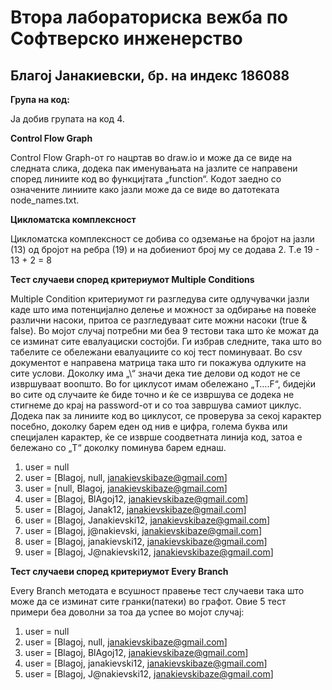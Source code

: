# Втора лабораториска вежба по Софтверско инженерство
## Благој Јанакиевски, бр. на индекс 186088 
**Група на код:**

Ја добив групата на код 4.


**Control Flow Graph**

Control Flow Graph-от го нацртав во draw.io и може да се виде на следната слика, додека пак именувањата на јазлите се направени според линиите код во функцијтата „function“. Кодот заедно со означените линиите како јазли може да се виде во датотеката node_names.txt.


**Цикломатска комплексност**

Цикломатска комплексност се добива со одземање на бројот на јазли (13) од бројот на ребра (19) и на добиениот број му се додава 2. Т.е 19 - 13 + 2 = 8


**Тест случаеви според критериумот Multiple Conditions**

Multiple Condition критериумот ги разгледува сите одлучувачки јазли каде што има потенцијално делење и можност за одбирање на повеќе различни насоки, притоа се разгледуваат сите можни насоки (true & false). Во мојот случај потребни ми беа 9 тестови така што ќе можат да се изминат сите евалуациски состојби. Ги избрав следните, така што во табелите се обележани евалуациите со кој тест поминуваат. Во csv документот е направена матрица така што ги покажува одлуките на сите услови. Доколку има „\“ значи дека тие делови од кодот не се извршуваат воопшто. Во for циклусот имам обележано „T….F“, бидејќи во сите од случаите ќе биде точно и ќе се извршува се додека не стигнеме до крај на password-от и со тоа завршува самиот циклус. Додека пак за линиите код во циклусот, се проверува за секој карактер посебно, доколку барем еден од нив е цифра, голема буква или специјален карактер, ќе се изврше соодветната линија код, затоа е бележано со „T“  доколку поминува барем еднаш.

1. user = null
2. user = [Blagoj, null, janakievskibaze@gmail.com]
3. user = [null, Blagoj, janakievskibaze@gmail.com]
4. user = [Blagoj, BlAgoj12, janakievskibaze@gmail.com]
5. user = [Blagoj, Janak12, janakievskibaze@gmail.com]
6. user = [Blagoj, Janakievski12, janakievskibaze@gmail.com]
7. user = [Blagoj, j@nakievski, janakievskibaze@gmail.com]
8. user = [Blagoj, janakievski12, janakievskibaze@gmail.com] 
9. user = [Blagoj, J@nakievski12, janakievskibaze@gmail.com]


**Тест случаеви според критериумот Every Branch**

Every Branch методата е всушност правење тест случаеви така што може да се изминат сите гранки(патеки) во графот. Овие 5 тест примери беа доволни за тоа да успее во мојот случај:

1. user = null
2. user = [Blagoj, null, janakievskibaze@gmail.com]
3. user = [Blagoj, BlAgoj12, janakievskibaze@gmail.com]
4. user = [Blagoj, janakievski12, janakievskibaze@gmail.com]
5. user = [Blagoj, J@nakievski12, janakievskibaze@gmail.com]
